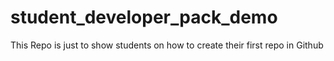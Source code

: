 # student_developer_pack_demo
This Repo is just to show students on how to create their first repo in Github
